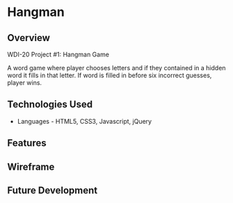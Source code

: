 # Hangman
## Overview
WDI-20 Project #1: Hangman Game

A word game where player chooses letters and if they contained in a hidden word it fills in that letter. If word is filled in before six incorrect guesses, player wins. 
## Technologies Used
  * Languages - HTML5, CSS3, Javascript, jQuery
## Features
## Wireframe
## Future Development
